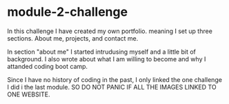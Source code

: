 # module-2-challenge
In this challenge I have created my own portfolio. meaning I set up three sections. About me, projects, and contact me.

In section "about me" I started intrudusing myself and a little bit of background. I also wrote about what I am willing to become and why I attanded coding boot camp.

Since I have no history of coding in the past, I only linked the one challenge I did i the last module. SO DO NOT PANIC IF ALL THE IMAGES LINKED TO ONE WEBSITE.

